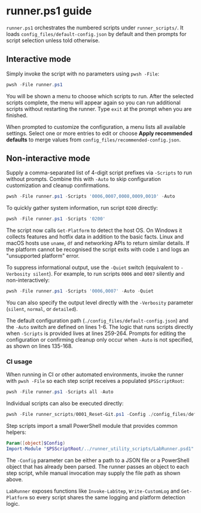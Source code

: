 # runner.ps1 guide

`runner.ps1` orchestrates the numbered scripts under `runner_scripts/`.
It loads `config_files/default-config.json` by default and then prompts for script selection unless told otherwise.

## Interactive mode

Simply invoke the script with no parameters using `pwsh -File`:

```powershell
pwsh -File runner.ps1
```

You will be shown a menu to choose which scripts to run. After the selected scripts complete, the menu will appear again so you can run additional scripts without restarting the runner. Type `exit` at the prompt when you are finished.

When prompted to customize the configuration, a menu lists all available
settings. Select one or more entries to edit or choose **Apply recommended
defaults** to merge values from `config_files/recommended-config.json`.

## Non-interactive mode

Supply a comma-separated list of 4-digit script prefixes via `-Scripts` to run without prompts. Combine this with `-Auto` to skip configuration customization and cleanup confirmations.

```powershell
pwsh -File runner.ps1 -Scripts '0006,0007,0008,0009,0010' -Auto
```

To quickly gather system information, run script `0200` directly:

```powershell
pwsh -File runner.ps1 -Scripts '0200'
```

The script now calls `Get-Platform` to detect the host OS. On Windows it
collects features and hotfix data in addition to the basic facts. Linux and
macOS hosts use `uname`, `df` and networking APIs to return similar details.
If the platform cannot be recognised the script exits with code `1` and logs an
"unsupported platform" error.

To suppress informational output, use the `-Quiet` switch (equivalent to
`-Verbosity silent`). For example, to run scripts `0006` and `0007`
silently and non-interactively:

```powershell
pwsh -File runner.ps1 -Scripts '0006,0007' -Auto -Quiet
```

You can also specify the output level directly with the `-Verbosity`
parameter (`silent`, `normal`, or `detailed`).

The default configuration path (`./config_files/default-config.json`) and the `-Auto` switch are defined on lines 1-6. The logic that runs scripts directly when `-Scripts` is provided lives at lines 259-264. Prompts for editing the configuration or confirming cleanup only occur when `-Auto` is not specified, as shown on lines 135-168.

### CI usage

When running in CI or other automated environments, invoke the runner with `pwsh -File` so each step script receives a populated `$PSScriptRoot`:

```powershell
pwsh -File runner.ps1 -Scripts all -Auto
```

Individual scripts can also be executed directly:

```powershell
pwsh -File runner_scripts/0001_Reset-Git.ps1 -Config ./config_files/default-config.json
```

Step scripts import a small PowerShell module that provides common helpers:

```powershell
Param([object]$Config)
Import-Module "$PSScriptRoot/../runner_utility_scripts/LabRunner.psd1"
```

The `-Config` parameter can be either a path to a JSON file or a
PowerShell object that has already been parsed. The runner passes an
object to each step script, while manual invocation may supply the file
path as shown above.

`LabRunner` exposes functions like `Invoke-LabStep`, `Write-CustomLog` and
`Get-Platform` so every script shares the same logging and platform detection
logic.
